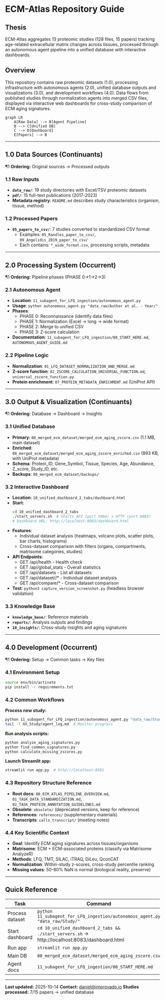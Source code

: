 # ECM-Atlas Repository Guide

## Thesis
ECM-Atlas aggregates 13 proteomic studies (128 files, 15 papers) tracking age-related extracellular matrix changes across tissues, processed through an autonomous agent pipeline into a unified database with interactive dashboards.

## Overview
This repository contains raw proteomic datasets (1.0), processing infrastructure with autonomous agents (2.0), unified database outputs and visualizations (3.0), and development workflows (4.0). Data flows from published studies through normalization agents into merged CSV files, displayed via interactive web dashboards for cross-study comparison of ECM aging signatures.

```mermaid
graph LR
    A[Raw Data] --> B[Agent Pipeline]
    B --> C[Unified DB]
    C --> D[Dashboard]
    E[Papers] --> B
```

---

## 1.0 Data Sources (Continuants)

¶1 **Ordering:** Original sources → Processed outputs

### 1.1 Raw Inputs
- **`data_raw/`**: 19 study directories with Excel/TSV proteomic datasets
- **`pdf/`**: 15 full-text publications (2017-2023)
- **Metadata registry**: `README.md` describes study characteristics (organism, tissue, method)

### 1.2 Processed Papers
- **`05_papers_to_csv/`**: 7 studies converted to standardized CSV format
  - Examples: `05_Randles_paper_to_csv/`, `09_Angelidis_2019_paper_to_csv/`
  - Each contains: `*_wide_format.csv`, processing scripts, metadata

---

## 2.0 Processing System (Occurrent)

¶1 **Ordering:** Pipeline phases (PHASE 0→1→2→3)

### 2.1 Autonomous Agent
- **Location**: `11_subagent_for_LFQ_ingestion/autonomous_agent.py`
- **Usage**: `python autonomous_agent.py "data_raw/Author et al. - Year/"`
- **Phases**:
  - PHASE 0: Reconnaissance (identify data files)
  - PHASE 1: Normalization (Excel → long → wide format)
  - PHASE 2: Merge to unified CSV
  - PHASE 3: Z-score calculation
- **Documentation**: `11_subagent_for_LFQ_ingestion/00_START_HERE.md`, `AUTONOMOUS_AGENT_GUIDE.md`

### 2.2 Pipeline Logic
- **Normalization**: `01_LFQ_DATASET_NORMALIZATION_AND_MERGE.md`
- **Z-score function**: `02_ZSCORE_CALCULATION_UNIVERSAL_FUNCTION.md`, `universal_zscore_function.py`
- **Protein enrichment**: `07_PROTEIN_METADATA_ENRICHMENT.md` (UniProt API)

---

## 3.0 Output & Visualization (Continuants)

¶1 **Ordering:** Database → Dashboard → Insights

### 3.1 Unified Database
- **Primary**: `08_merged_ecm_dataset/merged_ecm_aging_zscore.csv` (1.1 MB, main dataset)
- **Enriched**: `08_merged_ecm_dataset/merged_ecm_aging_zscore_enriched.csv` (893 KB, with UniProt metadata)
- **Schema**: Protein_ID, Gene_Symbol, Tissue, Species, Age, Abundance, Z_score, Study_ID, etc.
- **Backups**: `08_merged_ecm_dataset/backups/`

### 3.2 Interactive Dashboard
- **Location**: `10_unified_dashboard_2_tabs/dashboard.html`
- **Start**:
  ```bash
  cd 10_unified_dashboard_2_tabs
  ./start_servers.sh  # Starts API (port 5004) + HTTP (port 8083)
  # Dashboard URL: http://localhost:8083/dashboard.html
  ```
- **Features**:
  - Individual dataset analysis (heatmaps, volcano plots, scatter plots, bar charts, histograms)
  - Cross-dataset comparison with filters (organs, compartments, matrisome categories, studies)
- **API Endpoints**:
  - GET /api/health - Health check
  - GET /api/global_stats - Overall statistics
  - GET /api/datasets - List all datasets
  - GET /api/dataset/<name>/* - Individual dataset analysis
  - GET /api/compare/* - Cross-dataset comparison
- **Test**: `python3 capture_version_screenshot.py` (headless browser validation)

### 3.3 Knowledge Base
- **`knowledge_base/`**: Reference materials
- **`reports/`**: Analysis outputs and findings
- **`10_insights/`**: Cross-study insights and aging signatures

---

## 4.0 Development (Occurrent)

¶1 **Ordering:** Setup → Common tasks → Key files

### 4.1 Environment Setup
```bash
source env/bin/activate
pip install -r requirements.txt
```

### 4.2 Common Workflows

**Process new study:**
```bash
python 11_subagent_for_LFQ_ingestion/autonomous_agent.py "data_raw/Study et al. - Year/"
tail -f XX_Study/agent_log.md  # Monitor progress
```

**Run analysis scripts:**
```bash
python analyze_aging_signatures.py
python find_common_signatures.py
python calculate_missing_zscores.py
```

**Launch Streamlit app:**
```bash
streamlit run app.py  # http://localhost:8501
```

### 4.3 Repository Structure Reference
- **Root docs**: `00_ECM_ATLAS_PIPELINE_OVERVIEW.md`, `01_TASK_DATA_STANDARDIZATION.md`, `02_TASK_PROTEIN_ANNOTATION_GUIDELINES.md`
- **Obsolete**: `obsolete/` (deprecated versions, keep for reference)
- **References**: `references/` (supplementary materials)
- **Transcripts**: `calls_transcript/` (meeting notes)

### 4.4 Key Scientific Context
- **Goal**: Identify ECM aging signatures across tissues/organisms
- **Matrisome**: ECM + ECM-associated proteins (classify via Matrisome AnalyzeR)
- **Methods**: LFQ, TMT, SILAC, iTRAQ, DiLeu, QconCAT
- **Normalization**: Within-study z-scores, cross-study percentile ranking
- **Missing values**: 50-80% NaN is normal (biological reality, preserve)

---

## Quick Reference

| Task | Command |
|------|---------|
| Process dataset | `python 11_subagent_for_LFQ_ingestion/autonomous_agent.py "data_raw/Study/"` |
| Start dashboard | `cd 10_unified_dashboard_2_tabs && ./start_servers.sh` → http://localhost:8083/dashboard.html |
| Run app | `streamlit run app.py` |
| Main DB | `08_merged_ecm_dataset/merged_ecm_aging_zscore.csv` |
| Agent docs | `11_subagent_for_LFQ_ingestion/00_START_HERE.md` |

---

**Last updated:** 2025-10-14
**Contact:** daniel@improvado.io
**Studies processed:** 7/15 papers → unified database
